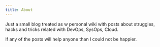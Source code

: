 ```yaml
---
title: About
---
```


Just a small blog treated as w personal wiki with posts about struggles, hacks and tricks related with DevOps, SysOps, Cloud.

If any of the posts will help anyone than I could not be happier.
